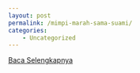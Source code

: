 ```yaml
---
layout: post
permalink: /mimpi-marah-sama-suami/
categories:
    - Uncategorized
---
```


[Baca Selengkapnya](/08)